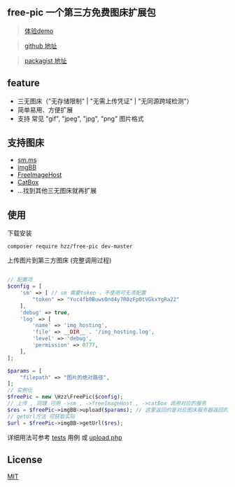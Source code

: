 ## free-pic 一个第三方免费图床扩展包 

> [体验demo](http://117.50.186.143:5000/)

> [github 地址](https://github.com/hezhizheng/free-pic)

> [packagist 地址](https://packagist.org/packages/hzz/free-pic)


## feature
- 三无图床（"无存储限制" | "无需上传凭证" | "无同源跨域检测"）
- 简单易用、方便扩展
- 支持 常见 "gif", "jpeg", "jpg", "png" 图片格式

## 支持图床
- [sm.ms](https://smms.app/)
- [imgBB](https://imgbb.com/upload)
- [FreeImageHost](https://freeimage.host/)
- [CatBox](https://catbox.moe)
- ...找到其他三无图床就再扩展

## 使用
下载安装
```
composer require hzz/free-pic dev-master
```

上传图片到第三方图床 (完整调用过程)
```php

// 配置项
$config = [
    'sm' => [ // sm 需要token ，不使用可无须配置
        "token" => "Yuc4fb0BuwsOnd4y7R0zFp0tVGkxYgRa22"
    ],
    'debug' => true,
    'log' => [
        'name' => 'img_hosting',
        'file' => __DIR__ . '/img_hosting.log',
        'level' => 'debug',
        'permission' => 0777,
    ],
];

$params = [
    "filepath" => "图片的绝对路径",
];
// 实例化
$freePic = new \Hzz\FreePic($config);
// 上传 , 同理 可用 ->sm , ->freeImageHost , ->catBox 调用对应的服务
$res = $freePic->imgBB->upload($params); // 这里返回的是对应图床服务器返回的上传结果数据。
// getUrl方法 可获取实际
$url = $freePic->imgBB->getUrl($res);
```

详细用法可参考 [tests](./tests/UploadTest.php) 用例 或 [upload.php](./tests/upload.php)

## License
[MIT](./LICENSE.txt)
